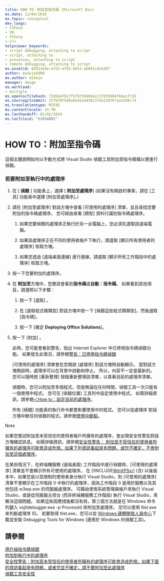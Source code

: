 ```yaml
---
title: HOW TO：附加至指令碼 |Microsoft Docs
ms.date: 11/04/2016
ms.topic: conceptual
dev_langs:
- CSharp
- VB
- FSharp
- C++
helpviewer_keywords:
- script debugging, attaching to script
- script, attaching to
- processes, attaching to script
- remote debugging, attaching to script
ms.assetid: 82013e9a-ef53-4fd2-b451-a6891cdc6307
author: mikejo5000
ms.author: mikejo
manager: douge
ms.workload:
- multiple
ms.openlocfilehash: 73dbb479c7f579739d04a2c378fb984fbba1f72b
ms.sourcegitcommit: 37fb7075b0a65d2add3b137a5230767aa3266c74
ms.translationtype: MTE95
ms.contentlocale: zh-TW
ms.lasthandoff: 01/02/2019
ms.locfileid: "53934892"
---
```

# <a name="how-to-attach-to-script"></a>HOW TO：附加至指令碼
這個主題說明如何以手動方式將 Visual Studio 偵錯工具附加至指令碼檔以便進行偵錯。  
  
### <a name="to-attach-to-a-running-process"></a>若要附加至執行中的處理序  
  
1. 在 [ **偵錯** ] 功能表上，選擇 [ **附加至處理序**] (如果沒有開啟的專案，請在 [工具] 功能表中選擇 [附加至處理序]。)  
  
2. 請在 [附加至處理序] 對話方塊中查看 [可使用的處理序] 清單，並且尋找您要附加的指令碼處理序。 您可經由查看 [類型] 資料行識別指令碼處理序。  
  
   1.  如果您要偵錯的處理序正執行於另一台電腦上，您必須先選取該遠端電腦。
  
   2.  如果該處理序正在不同的使用者帳戶下執行，請選取 [顯示所有使用者的處理序]  核取方塊。  
  
   3.  如果您透過 [遠端桌面連線] 進行連線，請選取 [顯示所有工作階段中的處理序] 核取方塊。  
  
3. 按一下您要附加的處理序。  
  
4. 在 **附加至**方塊中，您應該會看到**指令碼**或**自動：指令碼**。 如果看到其他項目，請遵照以下步驟：  
  
   1.  按一下 [選取] 。  
  
   2.  在 [選取程式碼類型] 對話方塊中按一下 [偵錯這些程式碼類型]，然後選取 [指令碼]。  
  
   3.  按一下 [確定 **Deploying Office Solutions**]。  
  
5. 按一下 [附加] 。  
  
    此時，您可能會看到警告，指出 Internet Explorer 中已停用指令碼偵錯功能。 如果發生此情況，請參閱[警告：已停用指令碼偵錯](../debugger/warning-script-debugging-disabled.md)  
  
   [可使用的處理序]  清單會在您開啟 [處理序]  對話方塊時自動顯示。 當對話方塊開啟時，處理序可以在背景中啟動和停止。 所以，內容不一定是最新的。 您可以隨時按 [重新整理] 按鈕重新整理該清單，以查看目前的處理序清單。  
  
   偵錯時，您可以附加至多個程式，但是無論在任何時間，偵錯工具一次只能有一個使用中程式。 您可在 [偵錯位置] 工具列中設定使用中程式。 如需詳細資訊，請參閱[＜How to：設定目前的處理序](/previous-versions/visualstudio/visual-studio-2010/d5d4sxdw(v=vs.100))。  
  
   所有 [偵錯] 功能表的執行命令都會影響使用中的程式。 您可以從處理序 對話方塊中斷任何偵錯的程式。請參閱[使用中斷點](../debugger/using-breakpoints.md)。  
  
> [!NOTE]
>  如果您嘗試附加至未受信任的使用者帳戶所擁有的處理序，會出現安全性警告對話方塊確認訊息。 如需詳細資訊，請參閱[安全性警告： 附加至不受信任的使用者所擁有的處理序可能會造成危險。如果下列資訊看起來有問題，或您不確定，不會附加至這個處理序](../debugger/security-warning-attaching-to-a-process-owned-by-an-untrusted-user.md)。  
  
 在某些情況下，在終端機服務 (遠端桌面) 工作階段中進行偵錯時，[可使用的處理序] 清單並不會顯示所有可使用的處理序。 在 [!INCLUDE[WinXPSvr](../debugger/includes/winxpsvr_md.md)] (含) 以後版本中，如果您是以受限制的使用者身分執行 Visual Studio，則 [可使用的處理序] 清單不會顯示在工作階段 0 中執行的處理序，因為工作階段 0 是用於服務以及其他包括 w3wp.exe 的伺服器處理序。 可藉由使用系統管理員帳戶來執行 Visual Studio，或是從伺服器主控台 (而非終端機服務工作階段) 執行 Visual Studio，來解決這個問題。 如果這些因應措施都沒有效，第三個方法就是在 Windows 命令列鍵入 vsjitdebugger.exe -p ProcessId 來附加至處理序。 您可以使用 tlist.exe 來判斷處理序 ID。 若要取得 tlist.exe，您可以從 [Windows 硬體開發人員中心](/windows-hardware/drivers/dashboard/)下載並安裝 Debugging Tools for Windows (適用於 Windows 的偵錯工具)。  
  
## <a name="see-also"></a>請參閱  
 [用戶端指令碼偵錯](../debugger/client-side-script-debugging.md)   
 [附加到執行中的處理序](../debugger/attach-to-running-processes-with-the-visual-studio-debugger.md)   
 [安全性警告：附加至未受信任的使用者所擁有的處理序可能會造成危險。如果下面的資訊看起來有問題，或者您並不確定，請不要附加至此處理序](../debugger/security-warning-attaching-to-a-process-owned-by-an-untrusted-user.md)   
 [偵錯工具安全性](../debugger/debugger-security.md)